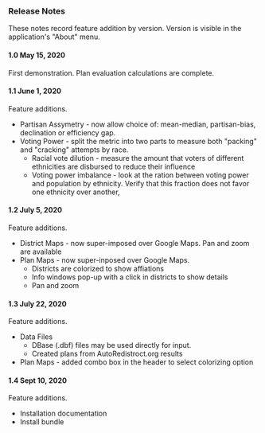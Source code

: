 ### Release Notes
These notes record feature addition by version. Version is visible in the application's "About" menu.

#### 1.0 May 15, 2020
First demonstration. Plan evaluation calculations are complete.  

#### 1.1 June 1, 2020
Feature additions.
 * Partisan Assymetry - now allow choice of: mean-median, partisan-bias, declination or efficiency gap.
 * Voting Power - split the metric into two parts to measure both "packing" and "cracking" attempts by race.
    * Racial vote dilution - measure the amount that voters of different ethnicities are disbursed to reduce their influence
    * Voting power imbalance - look at the ration between voting power and population by ethnicity. Verify that this fraction does not favor one ethnicity over another,

#### 1.2 July 5, 2020
Feature additions.
 * District Maps - now super-imposed over Google Maps. Pan and zoom are available
 * Plan Maps - now super-inposed over Google Maps.
	* Districts are colorized to show affiations
	* Info windows pop-up with a click in districts to show details
	* Pan and zoom

#### 1.3 July 22, 2020
Feature additions.
 * Data Files
 	* DBase (.dbf) files may be used directly for input.
	* Created plans from AutoRedistroct.org results
 * Plan Maps - added combo box in the header to select colorizing option

#### 1.4 Sept 10, 2020
Feature additions.
 * Installation documentation
 * Install bundle
